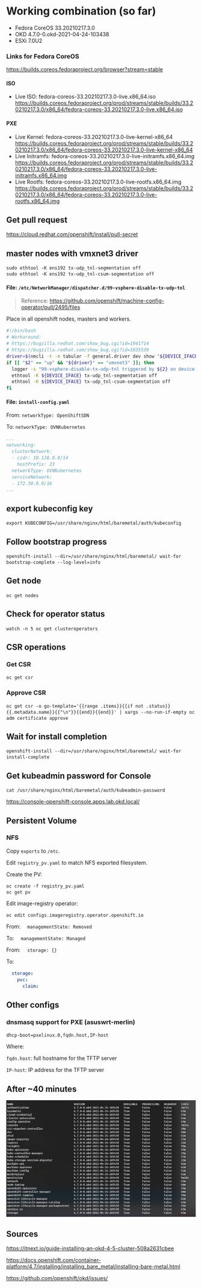 # Working combination (so far)
- Fedora CoreOS 33.20210217.3.0
- OKD 4.7.0-0.okd-2021-04-24-103438
- ESXi 7.0U2

### Links for Fedora CoreOS
https://builds.coreos.fedoraproject.org/browser?stream=stable

#### ISO
- Live ISO: fedora-coreos-33.20210217.3.0-live.x86_64.iso https://builds.coreos.fedoraproject.org/prod/streams/stable/builds/33.20210217.3.0/x86_64/fedora-coreos-33.20210217.3.0-live.x86_64.iso

#### PXE
- Live Kernel: fedora-coreos-33.20210217.3.0-live-kernel-x86_64 https://builds.coreos.fedoraproject.org/prod/streams/stable/builds/33.20210217.3.0/x86_64/fedora-coreos-33.20210217.3.0-live-kernel-x86_64
- Live Initramfs: fedora-coreos-33.20210217.3.0-live-initramfs.x86_64.img https://builds.coreos.fedoraproject.org/prod/streams/stable/builds/33.20210217.3.0/x86_64/fedora-coreos-33.20210217.3.0-live-initramfs.x86_64.img
- Live Rootfs: fedora-coreos-33.20210217.3.0-live-rootfs.x86_64.img https://builds.coreos.fedoraproject.org/prod/streams/stable/builds/33.20210217.3.0/x86_64/fedora-coreos-33.20210217.3.0-live-rootfs.x86_64.img

## Get pull request

https://cloud.redhat.com/openshift/install/pull-secret

## master nodes with vmxnet3 driver
```
sudo ethtool -K ens192 tx-udp_tnl-segmentation off
sudo ethtool -K ens192 tx-udp_tnl-csum-segmentation off
```

#### File: `/etc/NetworkManager/dispatcher.d/99-vsphere-disable-tx-udp-tnl`
> Reference: https://github.com/openshift/machine-config-operator/pull/2495/files

Place in all openshift nodes, masters and workers.

```bash
#!/bin/bash
# Workaround:
# https://bugzilla.redhat.com/show_bug.cgi?id=1941714
# https://bugzilla.redhat.com/show_bug.cgi?id=1935539
driver=$(nmcli -t -m tabular -f general.driver dev show "${DEVICE_IFACE}")
if [[ "$2" == "up" && "${driver}" == "vmxnet3" ]]; then
  logger -s "99-vsphere-disable-tx-udp-tnl triggered by ${2} on device ${DEVICE_IFACE}."
  ethtool -K ${DEVICE_IFACE} tx-udp_tnl-segmentation off
  ethtool -K ${DEVICE_IFACE} tx-udp_tnl-csum-segmentation off
fi
```

#### File: `install-config.yaml`

From: `networkType: OpenShiftSDN`

To: `networkType: OVNKubernetes`
```yaml
...
networking:
  clusterNetwork:
  - cidr: 10.128.0.0/14
    hostPrefix: 23
  networkType: OVNKubernetes
  serviceNetwork:
  - 172.30.0.0/16
...
```

## export kubeconfig key
```
export KUBECONFIG=/usr/share/nginx/html/baremetal/auth/kubeconfig
```

## Follow bootstrap progress
```
openshift-install --dir=/usr/share/nginx/html/baremetal/ wait-for bootstrap-complete --log-level=info
```

## Get node
```
oc get nodes
```

## Check for operator status
```
watch -n 5 oc get clusteroperators
```

## CSR operations
### Get CSR
```
oc get csr
```

### Approve CSR
```
oc get csr -o go-template='{{range .items}}{{if not .status}}{{.metadata.name}}{{"\n"}}{{end}}{{end}}' | xargs --no-run-if-empty oc adm certificate approve
```

## Wait for install completion

```
openshift-install --dir=/usr/share/nginx/html/baremetal/ wait-for install-complete
```

## Get kubeadmin password for Console
```
cat /usr/share/nginx/html/baremetal/auth/kubeadmin-password
```

https://console-openshift-console.apps.lab.okd.local/

## Persistent Volume
### NFS
Copy `exports` to `/etc`.

Edit `registry_pv.yaml` to match NFS exported filesystem.

Create the PV:
```
oc create -f registry_pv.yaml
oc get pv
```

Edit image-registry operator:
```
oc edit configs.imageregistry.operator.openshift.io
```
From: `  managementState: Removed`

To: `  managementState: Managed`

From: `  storage: {}`

To:
```yaml
  storage:
    pvc:
      claim:
```


## Other configs
### dnsmasq support for PXE (asuswrt-merlin)

```
dhcp-boot=pxelinux.0,fqdn.host,IP-host
```
Where:

`fqdn.host`: full hostname for the TFTP server

`IP-host`: IP address for the TFTP server

## After ~40 minutes

![Operators after 40 minutes](.img/operators.png)

## Sources

https://itnext.io/guide-installing-an-okd-4-5-cluster-508a2631cbee

https://docs.openshift.com/container-platform/4.7/installing/installing_bare_metal/installing-bare-metal.html

https://github.com/openshift/okd/issues/
